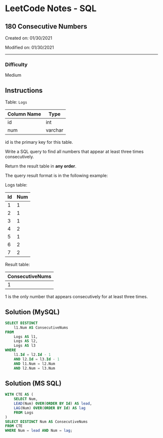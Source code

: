 # LeetCode Notes - SQL

## 180 Consecutive Numbers

Created on: 01/30/2021

Modified on: 01/30/2021

---

### Difficulty

Medium

## Instructions

Table: `Logs`

| Column Name | Type    |
| ----------- | ------- |
| id          | int     |
| num         | varchar |

id is the primary key for this table.

Write a SQL query to find all numbers that appear at least three times consecutively. 

Return the result table in **any order**.

The query result format is in the following example: 

Logs table: 

| Id | Num |
| -- | --- |
| 1  | 1   |
| 2  | 1   |
| 3  | 1   |
| 4  | 2   |
| 5  | 1   |
| 6  | 2   |
| 7  | 2   |

Result table:

| ConsecutiveNums |
| --------------- |
| 1               |

1 is the only number that appears consecutively for at least three times.

## Solution (MySQL)
```sql
SELECT DISTINCT
    l1.Num AS ConsecutiveNums
FROM 
    Logs AS l1,
    Logs AS l2,
    Logs AS l3
WHERE
    l1.Id = l2.Id - 1
    AND l2.Id = l3.Id - 1
    AND l1.Num = l2.Num
    AND l2.Num = l3.Num
```

## Solution (MS SQL)

``` sql
WITH CTE AS (
    SELECT Num,
    LEAD(Num) OVER(ORDER BY Id) AS lead,
    LAG(Num) OVER(ORDER BY Id) AS lag
    FROM Logs
)
SELECT DISTINCT Num AS ConsecutiveNums
FROM CTE
WHERE Num = lead AND Num = lag;
```